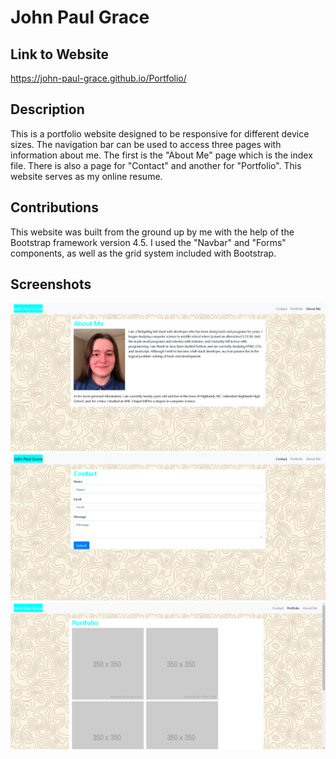 # John Paul Grace

## Link to Website
https://john-paul-grace.github.io/Portfolio/

## Description

This is a portfolio website designed to be responsive for different device sizes. The navigation bar can be used to access three pages with information about me. The first is the "About Me" page which is the index file. There is also a page for "Contact" and another for "Portfolio". This website serves as my online resume. 

## Contributions

This website was built from the ground up by me with the help of the Bootstrap framework version 4.5. I used the "Navbar" and "Forms" components, as well as the grid system included with Bootstrap.

## Screenshots
![ScreenShot](./assets/images/Screenshot-1.PNG)
![ScreenShot](./assets/images/Screenshot-2.PNG)
![ScreenShot](./assets/images/Screenshot-3.PNG)
